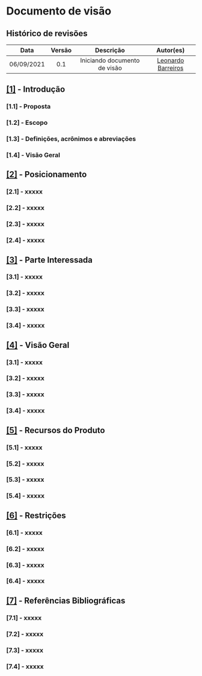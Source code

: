 # Documento de visão

## Histórico de revisões

|Data|Versão|Descrição|Autor(es)|
|:---:|:---:|:---:|:---:|
|06/09/2021|0.1| Iniciando documento de visão | [Leonardo Barreiros](https://github.com/leossb36) |

<span id="introducao"></span>
## <a href="#introducao">[1]</a><l>&nbsp;-&nbsp;</l>Introdução

### [1.1] - Proposta
### [1.2] - Escopo
### [1.3] - Definições, acrônimos e abreviações
### [1.4] - Visão Geral

<span id="posicionamento"></span>
## <a href="#posicionamento">[2]</a><l>&nbsp;-&nbsp;</l>Posicionamento

### [2.1] - xxxxx
### [2.2] - xxxxx
### [2.3] - xxxxx
### [2.4] - xxxxx

<span id="parte-interessada"></span>
## <a href="#parte-interessada">[3]</a><l>&nbsp;-&nbsp;</l>Parte Interessada

### [3.1] - xxxxx
### [3.2] - xxxxx
### [3.3] - xxxxx
### [3.4] - xxxxx

<span id="visao-geral"></span>
## <a href="#visao-geral">[4]</a><l>&nbsp;-&nbsp;</l>Visão Geral

### [3.1] - xxxxx
### [3.2] - xxxxx
### [3.3] - xxxxx
### [3.4] - xxxxx

<span id="recurso-produto"></span>
## <a href="#recurso-produto">[5]</a><l>&nbsp;-&nbsp;</l>Recursos do Produto

### [5.1] - xxxxx
### [5.2] - xxxxx
### [5.3] - xxxxx
### [5.4] - xxxxx

<span id="restricoes"></span>
## <a href="#restricoes">[6]</a><l>&nbsp;-&nbsp;</l>Restrições

### [6.1] - xxxxx
### [6.2] - xxxxx
### [6.3] - xxxxx
### [6.4] - xxxxx

<span id="referencia"></span>
## <a href="#referencia">[7]</a><l>&nbsp;-&nbsp;</l>Referências Bibliográficas

### [7.1] - xxxxx
### [7.2] - xxxxx
### [7.3] - xxxxx
### [7.4] - xxxxx